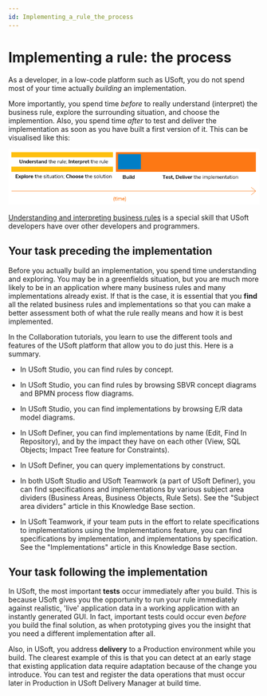 ```yaml
---
id: Implementing_a_rule_the_process
---
```


# Implementing a rule: the process

As a developer, in a low-code platform such as USoft, you do not spend most of your time actually *building* an implementation.

More importantly, you spend time *before* to really understand (interpret) the business rule, explore the surrounding situation, and choose the implemention. Also, you spend time *after* to test and deliver the implementation as soon as you have built a first version of it. This can be visualised like this:

![](./assets/9909a8bb-1c01-4f60-a99d-ec17abc816e6.png)

[Understanding and interpreting business rules](/Collaboration/Between_business_rules_and_implementations/Interpreting_a_business_rule_example.md) is a special skill that USoft developers have over other developers and programmers.

## Your task preceding the implementation

Before you actually build an implementation, you spend time understanding and exploring. You may be in a greenfields situation, but you are much more likely to be in an application where many business rules and many implementations already exist. If that is the case, it is essential that you **find** all the related business rules and implementations so that you can make a better assessment both of what the rule really means and how it is best implemented.

In the Collaboration tutorials, you learn to use the different tools and features of the USoft platform that allow you to do just this. Here is a summary.

- In USoft Studio, you can find rules by concept.

- In USoft Studio, you can find rules by browsing SBVR concept diagrams and BPMN process flow diagrams.
- In USoft Studio, you can find implementations by browsing E/R data model diagrams.
- In USoft Definer, you can find implementations by name (Edit, Find In Repository), and by the impact they have on each other (View, SQL Objects; Impact Tree feature for Constraints).
- In USoft Definer, you can query implementations by construct.
- In both USoft Studio and USoft Teamwork (a part of USoft Definer), you can find specifications and implementations by various subject area dividers (Business Areas, Business Objects, Rule Sets). See the "Subject area dividers" article in this Knowledge Base section.
- In USoft Teamwork, if your team puts in the effort to relate specifications to implementations using the Implementations feature, you can find specifications by implementation, and implementations by specification. See the "Implementations" article in this Knowledge Base section.

## Your task following the implementation

In USoft, the most important **tests** occur immediately after you build. This is because USoft gives you the opportunity to run your rule immediately against realistic, 'live' application data in a working application with an instantly generated GUI. In fact, important tests could occur even *before* you build the final solution, as when prototyping gives you the insight that you need a different implementation after all.

Also, in USoft, you address **delivery** to a Production environment while you build. The clearest example of this is that you can detect at an early stage that existing application data require adaptation because of the change you introduce. You can test and register the data operations that must occur later in Production in USoft Delivery Manager at build time.

 
